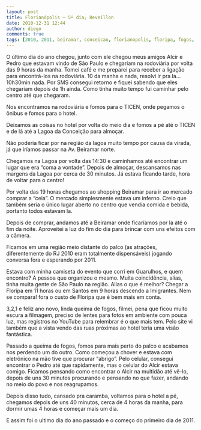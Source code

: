 ```yaml
---
layout: post
title: Florianópolis – 5º dia; Reveillon
date: 2010-12-31 12:44
author: diego
comments: true
tags: [2010, 2011, beiramar, conceicao, florianopolis, floripa, fogos, lagoa, pirotecnia, pirotecnico, reveillon, shopping, show, Viagens, virada]
---
```

O último dia do ano chegou, junto com ele chegou meus amigos Alcir e Pedro que estavam vindo de São Paulo e chegariam na rodoviária por volta das 9 horas da manha. Tomei café e me preparei para receber a ligação para encontrá-los na rodoviária. 10 da manha e nada, resolvi ir pra la... 10h30min nada. Por SMS consegui retorno e fiquei sabendo que eles chegariam depois de 1h ainda. Como tinha muito tempo fui caminhar pelo centro até que chegaram.

Nos encontramos na rodoviária e fomos para o TICEN, onde pegamos o ônibus e fomos para o hotel.

Deixamos as coisas no hotel por volta do meio dia e fomos a pé até o TICEN e de lá até a Lagoa da Conceição para almoçar.

Não poderia ficar por na região da lagoa muito tempo por causa da virada, já que iríamos passar na Av. Beiramar norte.

Chegamos na Lagoa por volta das 14:30 e caminhamos até encontrar um lugar que era “coma a vontade”. Depois de almoçar, descansamos nas margens da Lagoa por cerca de 30 minutos. Já estava ficando tarde, hora de voltar para o centro!

Por volta das 19 horas chegamos ao shopping Beiramar para ir ao mercado comprar a “ceia”. O mercado simplesmente estava um inferno. Creio que também seria o único lugar aberto no centro que vendia comida e bebida, portanto todos estavam la.

Depois de comprar, andamos até a Beiramar onde ficaríamos por la até o fim da noite. Aproveitei a luz do fim do dia para brincar com uns efeitos com a câmera.

Ficamos em uma região meio distante do palco (as atrações, diferentemente do RJ 2010 eram totalmente dispensáveis) jogando conversa fora e esperando por 2011.

Estava com minha camiseta do evento que corri em Guarulhos, e quem encontro? A pessoa que organizou o mesmo. Muita coincidência, alias, tinha muita gente de São Paulo na região. Alias o que é melhor? Chegar a Floripa em 11 horas ou em Santos em 9 horas descendo a Imigrantes. Nem se compara! fora o custo de Floripa que é bem mais em conta.

3,2,1 e feliz ano novo, linda queima de fogos, filmei, pena que ficou muito escura a filmagem, preciso de lentes para fotos em ambiente com pouca luz, mas registros no YouTube para relembrar é o que mais tem. Pelo site vi também que a vista vendo das ruas próximas ao hotel teria uma visão fantástica.

Passado a queima de fogos, fomos para mais perto do palco e acabamos nos perdendo um do outro. Como começou a chover e estava com eletrônico na mão tive que procurar “abrigo”. Pelo celular, consegui encontrar o Pedro até que rapidamente, mas o celular do Alcir estava comigo. Ficamos pensando como encontrar o Alcir na multidão até vê-lo, depois de uns 30 minutos procurando e pensando no que fazer, andando no meio do povo e nos reagrupamos.

Depois disso tudo, cansado pra caramba, voltamos para o hotel a pé, chegamos depois de uns 40 minutos, cerca de 4 horas da manha, para dormir umas 4 horas e começar mais um dia.

E assim foi o ultimo dia do ano passado e o começo do primeiro dia de 2011.
